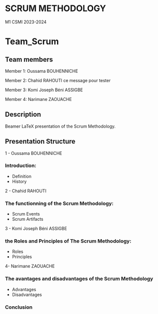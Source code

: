 # SCRUM METHODOLOGY
M1 CSMI 2023-2024

# Team_Scrum

## Team members 

  Member 1: Oussama BOUHENNICHE

  Member 2: Chahid RAHOUTI ce message pour tester

  Member 3: Komi Joseph Béni ASSIGBE

  Member 4: Narimane ZAOUACHE
## Description
Beamer LaTeX presentation of the Scrum Methodology. 
## Presentation Structure

1 - Oussama BOUHENNICHE
### Introduction:
  - Definition
  - History

2 - Chahid RAHOUTI
### The functionning of the Scrum Methodology:
  - Scrum Events
  - Scrum Artifacts
  
3 - Komi Joseph Béni ASSIGBE

### the Roles and Principles of The Scrum Methodology:
  - Roles
  - Principles

4- Narimane ZAOUACHE
### The avantages and disadvantages of the Scrum Methodology
  - Advantages
  - Disadvantages
### Conclusion 

